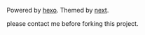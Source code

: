 Powered by [hexo](https://hexo.io/zh-cn/). Themed by [next](https://github.com/iissnan/hexo-theme-next).

please contact me before forking this project.
